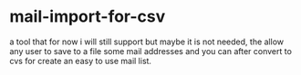 # mail-import-for-csv
a tool that for now i will still support but maybe it is not needed, the allow any user to save to a file some mail addresses and you can after convert to cvs for create an easy to use mail list.
